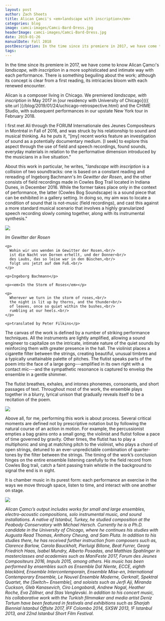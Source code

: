 ```yaml
---
layout: post
author: Zach Sheets
title: Alican Çamci's <em>landscape with inscription</em>
categories: blog
image: camci-images/Camci-Bard-Dress.jpg
headerImage: camci-images/Camci-Bard-Dress.jpg
date: 2019-01-26
manualDate: Fall 2018
postDescription: In the time since its premiere in 2017, we have come to know Alican Çamcı's <em>landscape, with inscription</em> in a more sophisticated and intimate way with each performance. There is something beguiling about the work; although its concept is clear from a first reading, its intricacies bloom with each renewed encounter.
tags:
---
```


In the time since its premiere in 2017, we have come to know Alican Çamcı's *landscape, with inscription* in a more sophisticated and intimate way with each performance. There is something beguiling about the work; although its concept is clear from a first reading, its intricacies bloom with each renewed encounter.

Alican is a composer living in Chicago. We premiered *landscape, with inscription* in May 2017 in [our residency with University of Chicago]({{ site.url }}/blog/2019/01/24/uchicago-retrospective.html) and the CHIME Studio, with subsequent performances in our upstate New York tour in February 2018.

I first met Ali through the FORUM Internationale des Jeunes Compositeurs in Montréal in Fall of 2016, and was struck by his relationship to sound and musical thinking. As he puts it, "[my] recent works feature an investigation of sound as a potentially documentary medium. [I seek] to explore this aspect through the use of field and speech recordings, found sounds, everyday materials in relation to the performative dimension introduced by the musicians in a live situation."

About this work in particular, he writes, "*landscape with inscription* is a collision of two soundtracks: one is based on a constant reading and rereading of Ingeborg Bachmann's *Im Gewitter der Rosen*, and the other consists of field recordings made in Cowles Bog Trail located in Indiana Dunes, in December 2016. While the former takes place only in the context of performance, the latter (Cowles Bog Soundscape) is a sound piece that can be exhibited in a gallery setting. In doing so, my aim was to locate a condition of sound that is not-music (field recordings), and cast this against a more standard musical scenario that involves a highly granularized speech recording slowly coming together, along with its instrumental synthesis."

<div class="row pb-3 pt-3">
  <div class="col-sm-6">
    <img class="pb-3" src="{{ site.images }}/camci-images/IMG_3757.jpg">
  </div>
  <div class="col-sm-6">
    <p><em>Im Gewitter der Rosen</em></p>

    <p>
      Wohin wir uns wenden im Gewitter der Rosen,<br/>
      ist die Nacht von Dornen erhellt, und der Donner<br/>
      des Laubs, das so leise war in den Büschen,<br/>
      folgt uns jetzt auf dem Fuß.<br/>
    </p>

    <p>Ingeborg Bachmann</p>

    <p><em>In the Storm of Roses</em></p>

    <p>
      Wherever we turn in the storm of roses,<br/>
      the night is lit up by thorns, and the thunder<br/>
      of leaves, once so quiet within the bushes,<br/>
      rumbling at our heels.<br/>
    </p>

    <p>translated by Peter Filkins</p>

  </div>
</div>

The canvas of the work is defined by a number of striking performance techniques. All the instruments are lightly amplified, allowing a sound engineer to capitalize on the intricate, intimate nature of the quiet sounds by reinforcing them with greater presence in the hall. The violinist places a cigarette filter between the strings, creating beautiful, unusual timbres and a typically unattainable palette of pitches. The flutist speaks parts of the poem into the face of a large gong---amplified in its own right with a contact mic---and the sympathetic resonance is captured to envelop the ensemble in a gentle shimmer.

The flutist breathes, exhales, and intones phonemes, consonants, and short passages of text. Throughout most of the work, the ensemble plays together in a blurry, lyrical unison that gradually reveals itself to be a recitation of the poem.

<img class="float-sm-right col-sm-6 col-lg-5 p4-0 pb-3" src="{{ site.images }}/camci-images/Switch-Chicago-300dpi_2800px-1090423.jpg">

Above all, for me, performing this work is about process. Several critical moments are defined not by prescriptive notation but by following the natural course of an action in motion. For example, the percussionist empties a bag grains onto a small gong; the violinist and flutist follow a pace of time governed by gravity. Other times, the flutist has to play a multiphonic and sing at matching pitch to the violinist, who plays a chord of open strings, detuned to an ever-unpredictable combination of quarter-tones by the filter between the strings. The timing of the work’s conclusion hinges on the entire ensemble listening carefully to the field record from Cowles Bog trail, catch a faint passing train whistle in the background to signal the end is in sight.

It is chamber music in its purest form: each performance an exercise in the ways we move through space, listen to time, and interact with one another on stage.

<img class="float-sm-left col-sm-5 col-lg-4 p4-0 pb-3" src="{{ site.images }}/camci-images/Switch-Chicago-300dpi_2800px-1090133.jpg">

*Alican Çamcı’s output includes works for small and large ensembles, electro-acoustic compositions, solo instrumental music, and sound installations. A native of Istanbul, Turkey, he studied composition at the Peabody Conservatory with Michael Hersch. Currently he is a Ph.D. candidate in the University of Chicago, where he continues his studies with Augusta Read Thomas, Anthony Cheung, and Sam Pluta. In addition to his studies there, he has received further instruction from composers such as, Clarence Barlow, Carola Bauckholt, Pierluigi Billone, Beat Furrer, Georg Friedrich Haas, Isabel Mundry, Alberto Posadas, and Matthias Spahlinger in masterclasses and academies such as ManiFeste 2017, Forum des Jeunes Compositeurs 2016, Impuls 2015, among others. His music has been performed by ensembles such as Ensemble Dal Niente, ECCE, eighth blackbird, Ensemble Intercontemporain, Ensemble Mise-en, International Contemporary Ensemble, Le Nouvel Ensemble Moderne, Oerknal!, Spektral Quartet, the [Switch~ Ensemble], and soloists such as Jerfi Aji, Miranda Cuckson, Gleb Kanasevich, Ciro Longobardi, Andrew Nogal, Heather Roche, Eva Zöllner, and Stas Venglevski. In addition to his concert music, his collaborative work with the Turkish filmmaker and media artist Deniz Tortum have been featured in festivals and exhibitions such as Sharjah Biennial Istanbul Offsite 2017, IFF Colombo 2014, SXSW 2013, !F Istanbul 2013, and 22nd Istanbul Short Film Festival.*
